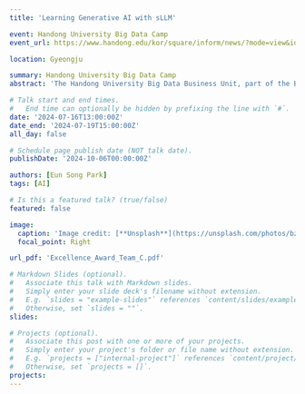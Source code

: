 ```yaml
---
title: 'Learning Generative AI with sLLM'

event: Handong University Big Data Camp
event_url: https://www.handong.edu/kor/square/inform/news/?mode=view&id=49819&group=0

location: Gyeongju

summary: Handong University Big Data Camp
abstract: 'The Handong University Big Data Business Unit, part of the Big Data Consortium, successfully completed the 2024 Summer Handong University Big Data Camp. The camp, part of the COSS Advanced Field Innovation Convergence University Project supported by the National Research Foundation of Korea, was held from July 16th to 19th at the Kensington Resort in Gyeongju.'

# Talk start and end times.
#   End time can optionally be hidden by prefixing the line with `#`.
date: '2024-07-16T13:00:00Z'
date_end: '2024-07-19T15:00:00Z'
all_day: false

# Schedule page publish date (NOT talk date).
publishDate: '2024-10-06T00:00:00Z'

authors: [Eun Song Park]
tags: [AI]

# Is this a featured talk? (true/false)
featured: false

image:
  caption: 'Image credit: [**Unsplash**](https://unsplash.com/photos/bzdhc5b3Bxs)'
  focal_point: Right

url_pdf: 'Excellence_Award_Team_C.pdf'

# Markdown Slides (optional).
#   Associate this talk with Markdown slides.
#   Simply enter your slide deck's filename without extension.
#   E.g. `slides = "example-slides"` references `content/slides/example-slides.md`.
#   Otherwise, set `slides = ""`.
slides:

# Projects (optional).
#   Associate this post with one or more of your projects.
#   Simply enter your project's folder or file name without extension.
#   E.g. `projects = ["internal-project"]` references `content/project/deep-learning/index.md`.
#   Otherwise, set `projects = []`.
projects:
---
```

